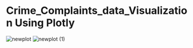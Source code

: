 # Crime_Complaints_data_Visualization Using Plotly
![newplot](https://user-images.githubusercontent.com/41470324/236892497-6cea26fd-1230-4c50-b350-a91d1a92991c.png)
![newplot (1)](https://user-images.githubusercontent.com/41470324/236892505-44a72a22-e045-4314-be2a-05b451793145.png)
